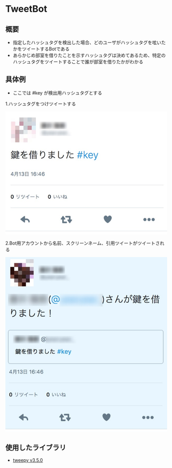 # TweetBot
## 概要
- 指定したハッシュタグを検出した場合、どのユーザがハッシュタグを呟いたかをツイートするBotである
- あらかじめ部室を借りたことを示すハッシュタグは決めてあるため、特定のハッシュタグをツイートすることで誰が部室を借りたかがわかる
## 具体例
- ここでは #key が検出用ハッシュタグとする

1.ハッシュタグをつけツイートする

![alt](./key1.png)

2.Bot用アカウントから名前、スクリーンネーム、引用ツイートがツイートされる

![alt](./key2.png)

## 使用したライブラリ
- [tweepy v3.5.0](http://tweepy.readthedocs.io/en/v3.5.0/)